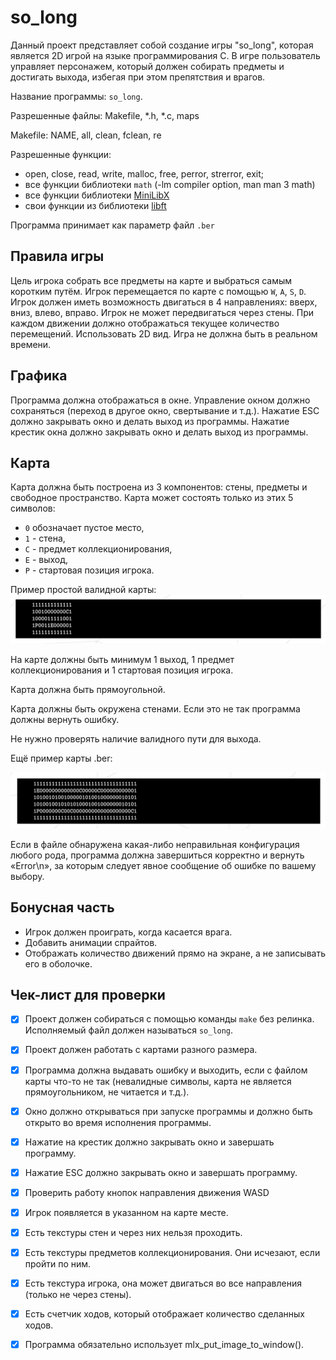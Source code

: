 # so_long
Данный проект представляет собой создание игры "so_long", которая является 2D игрой на языке программирования C. В игре пользователь управляет персонажем, который должен собирать предметы и достигать выхода, избегая при этом препятствия и врагов.

Название программы: `so_long`.

Разрешенные файлы: Makefile, *.h, *.c, maps

Makefile: NAME, all, clean, fclean, re

Разрешенные функции: 
- open, close, read, write, malloc, free, perror, strerror, exit;
- все функции библиотеки `math` (-lm compiler option, man man 3 math)
- все функции библиотеки [MiniLibX](https://harm-smits.github.io/42docs/libs/minilibx/getting_started.html)
- свои функции из библиотеки [libft](https://github.com/AOhapkin/libft)

Программа принимает как параметр файл `.ber`

## Правила игры

Цель игрока собрать все предметы на карте и выбраться самым коротким путём.
Игрок перемещается по карте с помощью `W`, `A`, `S`, `D`.
Игрок должен иметь возможность двигаться в 4 направлениях: вверх, вниз, влево, вправо.
Игрок не может передвигаться через стены.
При каждом движении должно отображаться текущее количество перемещений.
Использовать 2D вид.
Игра не должна быть в реальном времени.


## Графика

Программа должна отображаться в окне.
Управление окном должно сохраняться (переход в другое окно, свертывание и т.д.).
Нажатие ESC должно закрывать окно и делать выход из программы.
Нажатие крестик окна должно закрывать окно и делать выход из программы.

## Карта

Карта должна быть построена из 3 компонентов: стены, предметы и свободное пространство.
Карта может состоять только из этих 5 символов:
- `0` обозначает пустое место,
- `1` - стена,
- `C` - предмет коллекционирования,
- `E` - выход,
- `P` - стартовая позиция игрока.

Пример простой валидной карты:
![](readme_pics/simple_map.png)

На карте должны быть минимум 1 выход, 1 предмет коллекционирования и 1 стартовая позиция игрока.

Карта должна быть прямоугольной.

Карта должны быть окружена стенами. Если это не так программа должны вернуть ошибку.

Не нужно проверять наличие валидного пути для выхода.

Ещё пример карты .ber:

![](readme_pics/map.png)

Если в файле обнаружена какая-либо неправильная конфигурация любого рода, программа должна завершиться корректно и вернуть «Error\n», за которым следует явное сообщение об ошибке по вашему выбору.

## Бонусная часть

- Игрок должен проиграть, когда касается врага.
- Добавить анимации спрайтов.
- Отображать количество движений прямо на экране, а не записывать его в оболочке.

## Чек-лист для проверки

- [x] Проект должен собираться с помощью команды `make` без релинка. Исполняемый файл должен называться `so_long`.
- [x] Проект должен работать с картами разного размера.
- [x] Программа должна выдавать ошибку и выходить, если с файлом карты что-то не так (невалидные символы, карта не является прямоугольником, не читается и т.д.).

- [x] Окно должно открываться при запуске программы и должно быть открыто во время исполнения программы.

- [x] Нажатие на крестик должно закрывать окно и завершать программу.
- [x] Нажатие ESC должно закрывать окно и завершать программу.
- [x] Проверить работу кнопок направления движения WASD

- [x] Игрок появляется в указанном на карте месте.
- [x] Есть текстуры стен и через них нельзя проходить.
- [x] Есть текстуры предметов коллекционирования. Они исчезают, если пройти по ним.
- [x] Есть текстура игрока, она может двигаться во все направления (только не через стены).

- [x] Есть счетчик ходов, который отображает количество сделанных ходов.
- [x] Программа обязательно использует mlx_put_image_to_window().
